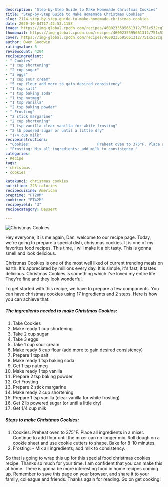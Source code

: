 ```yaml
---
description: "Step-by-Step Guide to Make Homemade Christmas Cookies"
title: "Step-by-Step Guide to Make Homemade Christmas Cookies"
slug: 2114-step-by-step-guide-to-make-homemade-christmas-cookies
date: 2020-10-04T17:42:53.115Z
image: https://img-global.cpcdn.com/recipes/4600235595661312/751x532cq70/christmas-cookies-recipe-main-photo.jpg
thumbnail: https://img-global.cpcdn.com/recipes/4600235595661312/751x532cq70/christmas-cookies-recipe-main-photo.jpg
cover: https://img-global.cpcdn.com/recipes/4600235595661312/751x532cq70/christmas-cookies-recipe-main-photo.jpg
author: Owen Goodwin
ratingvalue: 5
reviewcount: 4204
recipeingredient:
- " Cookies"
- "1 cup shortening"
- "2 cup sugar"
- "3 eggs"
- "1 cup sour cream"
- "5 cup flour add more to gain desired consistency"
- "1 tsp salt"
- "1 tsp baking soda"
- "1 tsp nutmeg"
- "1 tsp vanilla"
- "2 tsp baking powder"
- " Frosting"
- "2 stick margarine"
- "2 cup shortening"
- "1 tsp vanilla clear vanilla for white frosting"
- "2 lb powered sugar or until a little dry"
- "1/4 cup milk"
recipeinstructions:
- "Cookies:                              Preheat oven to 375°F. Place all ingredients in a mixer. Continue to add flour until the mixer can no longer mix. Roll dough on a cookie sheet and use cookie cutters to shape. Bake for 8-10 minutes."
- "Frosting: Mix all ingredients; add milk to consistency."
categories:
- Recipe
tags:
- christmas
- cookies

katakunci: christmas cookies 
nutrition: 223 calories
recipecuisine: American
preptime: "PT20M"
cooktime: "PT42M"
recipeyield: "3"
recipecategory: Dessert

---
```



![Christmas Cookies](https://img-global.cpcdn.com/recipes/4600235595661312/751x532cq70/christmas-cookies-recipe-main-photo.jpg)

Hey everyone, it is me again, Dan, welcome to our recipe page. Today, we're going to prepare a special dish, christmas cookies. It is one of my favorites food recipes. This time, I will make it a bit tasty. This is gonna smell and look delicious.



Christmas Cookies is one of the most well liked of current trending meals on earth. It's appreciated by millions every day. It is simple, it's fast, it tastes delicious. Christmas Cookies is something which I've loved my entire life. They're fine and they look wonderful.


To get started with this recipe, we have to prepare a few components. You can have christmas cookies using 17 ingredients and 2 steps. Here is how you can achieve that.

<!--inarticleads1-->

##### The ingredients needed to make Christmas Cookies:

1. Take  Cookies
1. Make ready 1 cup shortening
1. Take 2 cup sugar
1. Take 3 eggs
1. Take 1 cup sour cream
1. Make ready 5 cup flour (add more to gain desired consistency)
1. Prepare 1 tsp salt
1. Make ready 1 tsp baking soda
1. Get 1 tsp nutmeg
1. Make ready 1 tsp vanilla
1. Prepare 2 tsp baking powder
1. Get  Frosting
1. Prepare 2 stick margarine
1. Make ready 2 cup shortening
1. Prepare 1 tsp vanilla (clear vanilla for white frosting)
1. Get 2 lb powered sugar (or until a little dry)
1. Get 1/4 cup milk




<!--inarticleads2-->

##### Steps to make Christmas Cookies:

1. Cookies:                              Preheat oven to 375°F. Place all ingredients in a mixer. Continue to add flour until the mixer can no longer mix. Roll dough on a cookie sheet and use cookie cutters to shape. Bake for 8-10 minutes.
1. Frosting: - Mix all ingredients; add milk to consistency.




So that is going to wrap this up for this special food christmas cookies recipe. Thanks so much for your time. I am confident that you can make this at home. There is gonna be more interesting food in home recipes coming up. Remember to save this page on your browser, and share it to your family, colleague and friends. Thanks again for reading. Go on get cooking!
